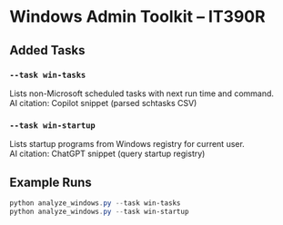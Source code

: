 # Windows Admin Toolkit – IT390R

## Added Tasks

### `--task win-tasks`
Lists non-Microsoft scheduled tasks with next run time and command.  
AI citation: Copilot snippet (parsed schtasks CSV)

### `--task win-startup`
Lists startup programs from Windows registry for current user.  
AI citation: ChatGPT snippet (query startup registry)

## Example Runs

```powershell
python analyze_windows.py --task win-tasks
python analyze_windows.py --task win-startup
